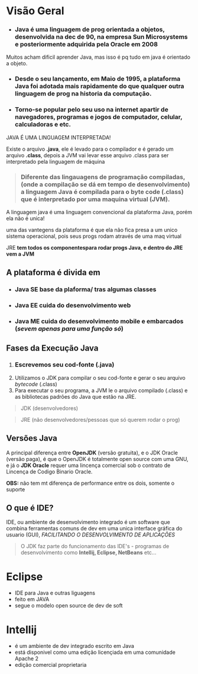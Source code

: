 # Visão Geral  
- ### Java é uma linguagem de prog orientada a objetos, desenvolvida na dec de 90, na empresa Sun Microsystems e posteriormente adquirida pela Oracle em 2008   

Muitos acham dificil aprender Java, mas isso é pq tudo em java é orientado a objeto. 

- ### Desde o seu lançamento, em Maio de 1995, a plataforma Java foi adotada mais rapidamente do que qualquer outra linguagem de prog na historia da computação.

- ### Torno-se popular pelo seu uso na internet apartir de navegadores, programas e jogos de computador, celular, calculadoras e etc.

JAVA É UMA LINGUAGEM INTERPRETADA!

Existe o arquivo **.java**, ele é levado para o compilador e é gerado um arquivo **.class**, depois a JVM vai levar esse arquivo .class para ser interpretado pela linguagem de máquina 

> ### Diferente das lingauagens de programação compiladas, (onde a compilação se dá em tempo de desenvolvimento) a linguagem Java é compilada para o byte code (.class) que é interpretado por uma maquina virtual (JVM).

A linguagem java é uma linguagem convencional da plataforma Java, porém ela não é unica! 

uma das vantegens da plataforma é que ela não fica presa a um unico sistema operacional, pois seus progs rodam através de uma maq virtual

JRE **tem todos os componentespara rodar progs Java, e dentro do JRE vem a JVM**

## A plataforma é divida em
- ### Java SE **base da plaforma/ tras algumas classes**
- ### Java EE **cuida do desenvolvimento web**
- ### Java ME **cuida do desenvolvimento mobile e embarcados** (_sevem apenas para uma função só_)
  
## Fases da Execução Java

1. ### Escrevemos seu cod-fonte (.java)
2. Utilizamos o JDK para compilar o seu cod-fonte e gerar o seu arquivo _bytecode_ (.class)
3. Para executar o seu programa, a JVM le o arquivo compilado (.class) e as bibliotecas padrões do Java que estão na JRE.

> JDK (desenvolvedores)

> JRE (não desenvolvedores/pessoas que só querem rodar o prog)

## Versões Java

A principal diferença entre **OpenJDK** (versão gratuita), e o JDK Oracle (versão paga), é que o OpenJDK é totalmente open source com uma GNU, e já o **JDK Oracle** requer uma lincença comercial sob o contrato de Lincença de Codigo Binario Oracle.

**OBS:** não tem mt diferença de performance entre os dois, somente o suporte

## O que é IDE?

IDE, ou ambiente de desenvolvimento integrado é um software que combina ferramentas comuns de dev em uma unica interface gráfica do usuario (GUI), _FACILITANDO O DESENVOLVIMENTO DE APLICAÇÕES_

> O JDK faz parte do funcionamento das IDE's - programas de desenvolvimento como **Intellij, Eclipse, NetBeans** etc...

# Eclipse     
- IDE para Java e outras liguagens
- feito em JAVA
- segue o modelo open source de dev de soft
  
# Intellij
- é um ambiente de dev integrado escrito em Java
- está disponivel como uma edição licençiada em uma comunidade Apache 2
- edição comercial proprietaria

